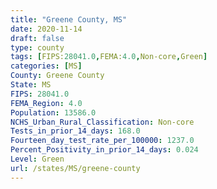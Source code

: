 ```yaml
---
title: "Greene County, MS"
date: 2020-11-14
draft: false
type: county
tags: [FIPS:28041.0,FEMA:4.0,Non-core,Green]
categories: [MS]
County: Greene County
State: MS
FIPS: 28041.0
FEMA_Region: 4.0
Population: 13586.0
NCHS_Urban_Rural_Classification: Non-core
Tests_in_prior_14_days: 168.0
Fourteen_day_test_rate_per_100000: 1237.0
Percent_Positivity_in_prior_14_days: 0.024
Level: Green
url: /states/MS/greene-county
---
```



